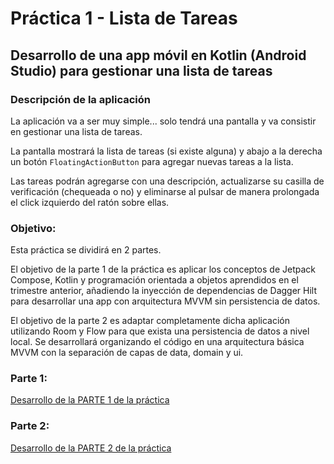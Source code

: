 # Práctica 1 - Lista de Tareas

## Desarrollo de una app móvil en Kotlin (Android Studio) para gestionar una lista de tareas

### Descripción de la aplicación

La aplicación va a ser muy simple... solo tendrá una pantalla y va consistir en gestionar una lista de tareas.

La pantalla mostrará la lista de tareas (si existe alguna) y abajo a la derecha un botón `FloatingActionButton` para agregar nuevas tareas a la lista.

Las tareas podrán agregarse con una descripción, actualizarse su casilla de verificación (chequeada o no) y eliminarse al pulsar de manera prolongada el click izquierdo del ratón sobre ellas.

### Objetivo:

Esta práctica se dividirá en 2 partes.

El objetivo de la parte 1 de la práctica es aplicar los conceptos de Jetpack Compose, Kotlin y programación orientada a objetos aprendidos en el trimestre anterior, añadiendo la inyección de dependencias de Dagger Hilt para desarrollar una app con arquitectura MVVM sin persistencia de datos.

El objetivo de la parte 2 es adaptar completamente dicha aplicación utilizando Room y Flow para que exista una persistencia de datos a nivel local. Se desarrollará organizando el código en una arquitectura básica MVVM con la separación de capas de data, domain y ui.

### Parte 1:

[Desarrollo de la PARTE 1 de la práctica](practica1_parte1.md)

### Parte 2:

[Desarrollo de la PARTE 2 de la práctica](practica1_parte2.md)
